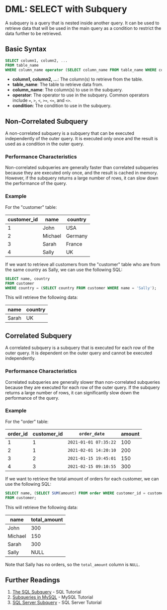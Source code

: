 # DML: SELECT with Subquery

A subquery is a query that is nested inside another query. It can be used to retrieve data that will be used in the main query as a condition to restrict the data further to be retrieved.

## Basic Syntax

```sql
SELECT column1, column2, ...
FROM table_name
WHERE column_name operator (SELECT column_name FROM table_name WHERE condition);
```

- **column1, column2, ...**: The column(s) to retrieve from the table.
- **table_name**: The table to retrieve data from.
- **column_name**: The column(s) to use in the subquery.
- **operator**: The operator to use in the subquery. Common operators include `=`, `>`, `<`, `>=`, `<=`, and `<>`.
- **condition**: The condition to use in the subquery.

## Non-Correlated Subquery

A non-correlated subquery is a subquery that can be executed independently of the outer query. It is executed only once and the result is used as a condition in the outer query.

### Performance Characteristics

Non-correlated subqueries are generally faster than correlated subqueries because they are executed only once, and the result is cached in memory. However, if the subquery returns a large number of rows, it can slow down the performance of the query.

### Example

For the "customer" table:

| customer_id | name    | country |
| ----------- | ------- | ------- |
| 1           | John    | USA     |
| 2           | Michael | Germany |
| 3           | Sarah   | France  |
| 4           | Sally   | UK      |

If we want to retrieve all customers from the "customer" table who are from the same country as Sally, we can use the following SQL:

```sql
SELECT name, country
FROM customer
WHERE country = (SELECT country FROM customer WHERE name = 'Sally');
```

This will retrieve the following data:

| name  | country |
| ----- | ------- |
| Sarah | UK      |

## Correlated Subquery

A correlated subquery is a subquery that is executed for each row of the outer query. It is dependent on the outer query and cannot be executed independently.

### Performance Characteristics

Correlated subqueries are generally slower than non-correlated subqueries because they are executed for each row of the outer query. If the subquery returns a large number of rows, it can significantly slow down the performance of the query.

### Example

For the "order" table:

| order_id | customer_id | `order_date`          | amount |
| -------- | ----------- | --------------------- | ------ |
| 1        | 1           | `2021-01-01 07:35:22` | 100    |
| 2        | 1           | `2021-02-01 14:20:10` | 200    |
| 3        | 2           | `2021-01-15 19:45:01` | 150    |
| 4        | 3           | `2021-02-15 09:10:55` | 300    |

If we want to retrieve the total amount of orders for each customer, we can use the following SQL:

```sql
SELECT name, (SELECT SUM(amount) FROM order WHERE customer_id = customer.customer_id) AS total_amount
FROM customer;
```

This will retrieve the following data:

| name    | total_amount |
| ------- | ------------ |
| John    | 300          |
| Michael | 150          |
| Sarah   | 300          |
| Sally   | NULL         |

Note that Sally has no orders, so the `total_amount` column is `NULL`.

## Further Readings

1. [The SQL Subquery](https://www.sqltutorial.org/sql-subquery/) - SQL Tutorial
2. [Subqueries in MySQL](https://www.mysqltutorial.org/mysql-subquery/) - MySQL Tutorial
3. [SQL Server Subquery](https://www.sqlservertutorial.net/sql-server-basics/sql-server-subquery/) - SQL Server Tutorial

